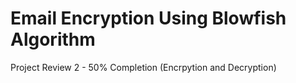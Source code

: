 # Email Encryption Using Blowfish Algorithm
Project Review 2 - 50% Completion (Encrpytion and Decryption)
